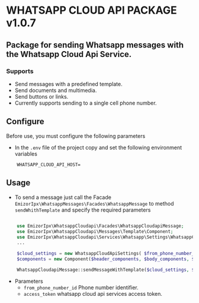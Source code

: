 # WHATSAPP CLOUD API PACKAGE v1.0.7

## Package for sending Whatsapp messages with the Whatsapp Cloud Api Service.

### Supports
- Send messages with a predefined template.
- Send documents and multimedia.
- Send buttons or links.
- Currently supports sending to a single cell phone number.


## Configure
Before use, you must configure the following parameters

- In the `.env` file of the project copy and set the following environment variables

```
    WHATSAPP_CLOUD_API_HOST=
```

## Usage

- To send a message just call the Facade  `EmizorIpx\WhatsappMessages\Facades\WhatsappMessage` to method `sendWhithTemplate` and specify the required parameters

```php
    
    use EmizorIpx\WhatsappCloudapi\Facades\WhatsappCloudapiMessage;
    use EmizorIpx\WhatsappCloudapi\Messages\Template\Component;
    use EmizorIpx\WhatsappCloudapi\Services\Whatsapp\Settings\WhatsappCloudApiSettings;
    ...

    $cloud_settings = new WhatsappCloudApiSettings( $from_phone_number_id, $access_token );
    $components = new Component($header_components, $body_components, $buttons_components);

    WhatsappCloudapiMessage::sendMessageWithTemplate($cloud_settings, $phone_number, $template_name, $components);

```

- Parameters
    - `from_phone_number_id` Phone number identifier.
    - `access_token` whatsapp cloud api services access token.
